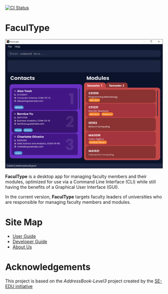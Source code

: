 [![CI Status](https://github.com/AY2021S1-CS2103-T14-1/tp/workflows/Java%20CI/badge.svg)](https://github.com/AY2021S1-CS2103-T14-1/tp/actions)

# FaculType

![Ui](docs/images/Ui.png)

**FaculType** is a desktop app for managing faculty members and their modules, optimized for use via a Command Line
 Interface (CLI) while still having the benefits of a Graphical User Interface (GUI).

 In the current version, **FaculType** targets faculty leaders of universities who are responsible for managing faculty members and modules.

# Site Map
* [User Guide](https://github.com/AY2021S1-CS2103-T14-1/tp/blob/master/docs/UserGuide.md)
* [Developer Guide](https://github.com/AY2021S1-CS2103-T14-1/tp/blob/master/docs/DeveloperGuide.md)
* [About Us](https://github.com/AY2021S1-CS2103-T14-1/tp/blob/master/docs/AboutUs.md)

# Acknowledgements
This project is based on the *AddressBook-Level3* project created by the [SE-EDU initiative](https://se-education.org)
